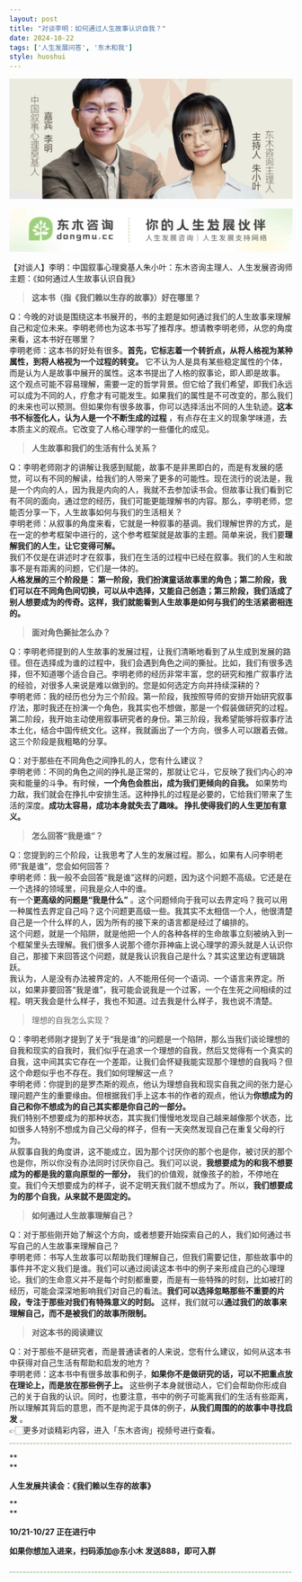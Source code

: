 ```yaml
---
layout: post
title: "对谈李明：如何通过人生故事认识自我？"
date: 2024-10-22
tags: ['人生发展问答', '东木和我']
style: huoshui
---
```


![](/assets/post_images/2024-10-22-17319182423150.20570990164683867.jpeg)



![](/assets/post_images/2024-10-22-17319182421190.8971044597815816.jpeg)

【对谈人】李明：中国叙事心理奠基人朱小叶：东木咨询主理人、人生发展咨询师  
主题：《如何通过人生故事认识自我》  

> **这本书（指《我们赖以生存的故事》）好在哪里？**

  

Q：今晚的对谈是围绕这本书展开的，书的主题是如何通过我们的人生故事来理解自己和定位未来。李明老师也为这本书写了推荐序。想请教李明老师，从您的角度来看，这本书好在哪里？  
李明老师：这本书的好处有很多。**首先，它标志着一个转折点，从将人格视为某种属性，到将人格视为一个过程的转变。**
它不认为人是具有某些稳定属性的个体，而是认为人是故事中展开的属性。这本书提出了人格的叙事论，即人即是故事。  
这个观点可能不容易理解，需要一定的哲学背景。但它给了我们希望，即我们永远可以成为不同的人，疗愈才有可能发生。如果我们的属性是不可改变的，那么我们的未来也可以预测。但如果你有很多故事，你可以选择活出不同的人生轨迹。**这本书不标签化人，认为人是一个不断生成的过程**
，有点存在主义的现象学味道，去本质主义的观点。它改变了人格心理学的一些僵化的成见。  

> **人生故事和我们的生活有什么关系？**

  

Q：李明老师刚才的讲解让我感到赋能，故事不是非黑即白的，而是有发展的感觉，可以有不同的解读，给我们的人带来了更多的可能性。现在流行的说法是，我是一个内向的人，因为我是内向的人，我就不去参加读书会。但故事让我们看到它有不同的面向，通过您的经历，我们可能更能理解书的内容。那么，李明老师，您能否分享一下，人生故事如何与我们的生活相关？  
李明老师：从叙事的角度来看，它就是一种叙事的基调。我们理解世界的方式，是在一定的参考框架中进行的，这个参考框架就是故事的主题。简单来说，我们要**理解我们的人生，让它变得可解。**  
我们不仅是在讲述时才在叙事，我们在生活的过程中已经在叙事。我们的人生和故事不是有距离的问题，它们是一体的。  
**人格发展的三个阶段是：
第一阶段，我们扮演童话故事里的角色；第二阶段，我们可以在不同角色间切换，可以从中选择，又能自己创造；第三阶段，我们活成了别人想要成为的传奇。这样，我们就能看到人生故事是如何与我们的生活紧密相连的。**  

> **面对角色撕扯怎么办？**

  

Q：李明老师提到的人生故事的发展过程，让我们清晰地看到了从生成到发展的路径。但在选择成为谁的过程中，我们会遇到角色之间的撕扯。比如，我们有很多选择，但不知道哪个适合自己。李明老师的经历非常丰富，您的研究和推广叙事疗法的经验，对很多人来说是难以做到的。您是如何选定方向并持续深耕的？  
李明老师：我的经历也分为三个阶段。第一阶段，我按照导师的安排开始研究叙事疗法，那时我还在扮演一个角色，我其实也不想做，那是一个假装做研究的过程。第二阶段，我开始主动使用叙事研究者的身份。第三阶段，我希望能够将叙事疗法本土化，结合中国传统文化。这样，我就画出了一个方向，很多人可以跟着去做。这三个阶段是我粗略的分享。  
  
Q：对于那些在不同角色之间挣扎的人，您有什么建议？  
李明老师：不同的角色之间的挣扎是正常的，那就让它斗，它反映了我们内心的冲突和能量的斗争。有时候，**一个角色会胜出，成为我们更倾向的自我。**
如果势均力敌，我们就会在挣扎中安排生活。这种挣扎的过程是必要的，它给我们带来了生活的深度。**成功太容易，成功本身就失去了趣味。
挣扎使得我们的人生更加有意义。**  

> **怎么回答“我是谁”？**

  

Q：您提到的三个阶段，让我思考了人生的发展过程。那么，如果有人问李明老师“我是谁”，您会如何回答？  
李明老师：我一般不会回答“我是谁”这样的问题，因为这个问题不高级。它还是在一个选择的领域里，问我是众人中的谁。  
有一个**更高级的问题是“我是什么”**
。这个问题倾向于我可以去界定吗？我可以用一种属性去界定自己吗？这个问题更高级一些。我其实不太相信一个人，他很清楚自己是一个什么样的人，因为所有的接下来的语言都是经过了编排的。  
这个问题，就是一个陷阱，就是他把一个人的各种各样的生命故事立刻被纳入到一个框架里头去理解。我们很多人说那个德尔菲神庙上说心理学的源头就是人认识你自己，那接下来回答这个问题，就是我认识我自己是什么？其实这里边有逻辑跳跃。  
我认为，人是没有办法被界定的，人不能用任何一个语词、一个语言来界定。所以，如果非要回答“我是谁”，我可能会说我是一个过客，一个在生死之间相续的过程。明天我会是什么样子，我也不知道。过去我是什么样子，我也说不清楚。  

> 理想的自我怎么实现？

  

Q：李明老师刚才提到了关于“我是谁”的问题是一个陷阱，那么当我们谈论理想的自我和现实的自我时，我们似乎在追求一个理想的自我，然后又觉得有一个真实的自我，这中间其实它存在一个差距，让我们会怀疑我能实现那个理想的自我吗？但这个命题似乎也不存在。我们如何理解这一点？  
李明老师：你提到的是罗杰斯的观点，他认为理想自我和现实自我之间的张力是心理问题产生的重要缘由。但根据我们手上这本书的作者的观点，他认为**你想成为的自己和你不想成为的自己其实都是你自己的一部分。**  
我们特别不想要成为的那种状态，其实我们慢慢地发现自己越来越像那个状态，比如很多人特别不想成为自己父母的样子，但有一天突然发现自己在重复父母的行为。  
从叙事自我的角度讲，这不能成立，因为那个讨厌你的那个也是你，被讨厌的那个也是你，所以你没有办法同时讨厌你自己。我们可以说，**我想要成为的和我不想要成为的都是我的意向原型的一部分，**
我们的价值观，就像孩子的脸，不停地在变。我们今天想要成为的样子，说不定明天我们就不想成为了。所以，**我们想要成为的那个自我，从来就不是固定的。**  

> **如何通过人生故事理解自己？**

  

Q：对于那些刚开始了解这个方向，或者想要开始探索自己的人，我们如何通过书写自己的人生故事来理解自己？  
李明老师：书写人生故事可以帮助我们理解自己，但我们需要记住，那些故事中的事件并不定义我们是谁。我们可以通过阅读这本书中的例子来形成自己的心理理论。我们的生命意义并不是每个时刻都重要，而是有一些特殊的时刻，比如被打的经历，可能会深深地影响我们对自己的看法。**我们可以选择忽略那些不重要的片段，专注于那些对我们有特殊意义的时刻。**
这样，我们就可以**通过我们的故事来理解自己，而不是被我们的故事所限制。**  

> **对这本书的阅读建议**

  

Q：对于那些不是研究者，而是普通读者的人来说，您有什么建议，如何从这本书中获得对自己生活有帮助和启发的地方？  
李明老师：这本书中有很多故事和例子，**如果你不是做研究的话，可以不把重点放在理论上，而是放在那些例子上。**
这些例子本身就很动人，它们会帮助你形成自己的关于自我的认识。同时，也要注意，书中的例子可能离我们的生活有些距离，所以理解其背后的意思，而不是拘泥于具体的例子，**从我们周围的的故事中寻找启发**
。  
👉🏻更多对谈精彩内容，进入「东木咨询」视频号进行查看。![](/assets/post_images/2024-10-22-17319182420900.2292903741088752.png)

**  
**

**人生发展共读会：《我们赖以生存的故事》**

**  
**

**10/21-10/27 正在进行中**  

  

**如果你想加入进来，扫码添加@东小木 发送888，即可入群**  



![](/assets/post_images/2024-10-22-17319182420900.1689516701243392.png)